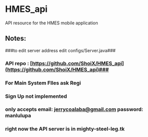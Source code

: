 # HMES_api
API resource for the HMES mobile application

## Notes:
###to edit server address edit configs/Server.java###

### API repo : [https://github.com/ShoiX/HMES_api](https://github.com/ShoiX/HMES_api)###
### For Main System FIles ask Regi ###
### Sign Up not implemented ###
### only accepts email: jerrycoalaba@gmail.com password: manlulupa ###
### right now the API server is in mighty-steel-leg.tk ###
